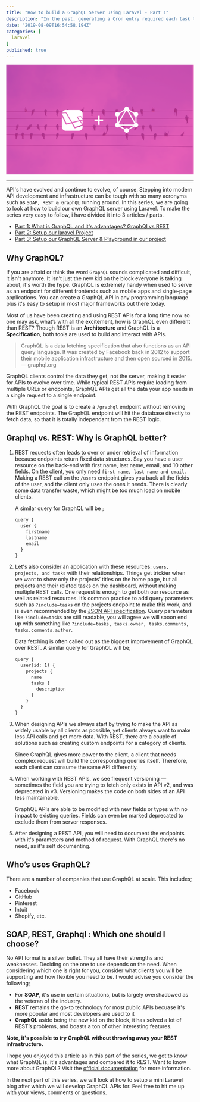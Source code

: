 ```yaml
---
title: "How to build a GraphQL Server using Laravel - Part 1"
description: "In the past, generating a Cron entry required each task to be scheduled on your server. Laravel’s task scheduling feature gives you the…"
date: "2019-08-09T16:54:58.194Z"
categories: [
  laravel
]
published: true
---
```


![](./asset-1.png)

---

API's have evolved and continue to evolve, of course. Stepping into modern API development and infrastructure can be tough with so many acronyms such as `SOAP, REST & GraphQL` running around. In this series, we are going to look at how to build our own GraphQL server using Laravel. To make the series very easy to follow, i have divided it into 3 articles / parts.

* [Part 1: What is GraphQL and it's advantages? GraphQl vs REST](/how-to-build-a-graphql-server-using-laravel-part-1)
* [Part 2: Setup our laravel Project](/#)
* [Part 3: Setup our GraphQL Server & Playground in our project](/#)

## Why GraphQL?
 If you are afraid or think the word `GraphQL` sounds complicated and difficult, it isn't anymore. It isn't just the new kid on the block everyone is talking about, it's worth the hype. GraphQL is extremely handy when used to serve as an endpoint for different frontends such as mobile apps and single-page applications. You can create a GraphQL API in any programming language plus it's easy to setup in most major frameworks out there today.
  
Most of us have been creating and using REST APIs for a long time now so one may ask, what’s with all the excitement, how is GraphQL even different than REST? Though REST is an **Architecture** and GraphQL is a **Specification**, both tools are used to build and interact with APIs. 

> GraphQL is a data fetching specification that also functions as an API query language. It was created by Facebook back in 2012 to support their mobile application infrastructure and then open sourced in 2015.  — graphql.org


GraphQL clients control the data they get, not the server, making it easier for APIs to evolve over time. While typical REST APIs require loading from multiple URLs or endpoints, GraphQL APIs get all the data your app needs in a single request to a single endpoint. 

With GraphQL the goal is to create a `/graphql` endpoint without removing the REST endpoints. The GraphQL endpoint will hit the database directly to fetch data, so that it is totally independant from the REST logic.

## Graphql vs. REST: Why is GraphQL better?
1. REST requests often leads to over or under retrieval of information because endpoints return fixed data structures. Say you have a user resource on the back-end with first name, last name, email, and 10 other fields. On the client, you only need `first name, last name and email`. Making a REST call on the `/users` endpoint gives you back all the fields of the user, and the client only uses the ones it needs. There is clearly some data transfer waste, which might be too much load on mobile clients. 

    A similar query for GraphQL will be ;
    ```
    query {
      user {
        firstname
        lastname
        email
      }
    }
    ``` 

2. Let's also consider an application with these resources: `users, projects, and tasks` with their relationships. Things get trickier when we want to show only the projects’ titles on the home page, but all projects and their related tasks on the dashboard, without making multiple REST calls. One request is enough to get both our resource as well as related resources. It’s common practice to add query parameters such as `?include=tasks` on the projects endpoint to make this work, and is even recommended by the [JSON API specification](https://jsonapi.org/). Query parameters like `?include=tasks` are still readable, you will agree we will sooon end up with something like `?include=tasks, tasks.owner, tasks.comments, tasks.comments.author`. 
    
    Data fetching is often called out as the biggest improvement of GraphQL over REST. A similar query for GraphQL will be;
    ``` 
    query {
      user(id: 1) {
        projects {
          name
          tasks {
            description
          }
        }
      }
    }
    ``` 
3. When designing APIs we always start by trying to make the API as widely usable by all clients as possible, yet clients always want to make less API calls and get more data. With REST, there are a couple of solutions such as creating custom endpoints for a category of clients. 

    Since GraphQL gives more power to the client, a client that needs complex request will build the corresponding queries itself. Therefore, each client can consume the same API differently.

4. When working with REST APIs, we see frequent versioning — sometimes the field you are trying to fetch only exists in API v2, and was deprecated in v3. Versioning makes the code on both sides of an API less maintainable. 

    GraphQL APIs are able to be modified with new fields or types with no impact to existing queries. Fields can even be marked deprecated to exclude them from server responses.

5. After designing a REST API, you will need to document the endpoints with it's parameters and method of request. With GraphQL there's no need, as it's self documenting.

## Who’s uses GraphQL?
There are a number of companies that use GraphQL at scale. This includes;
- Facebook 
- GitHub
- Pinterest
- Intuit
- Shopify, etc.

## SOAP, REST, Graphql : Which one should I choose?
No API format is a silver bullet. They all have their strengths and weaknesses. Deciding on the one to use depends on the need. When considering which one is right for you, consider what clients you will be supporting and how flexible you need to be. I would advise you consider the following;
- For **SOAP**, it's use in certain situations, but is largely overshadowed as the veteran of the industry.
- **REST** remains the go-to technology for most public APIs becuase it's more popular and most developers are used to it
- **GraphQL** aside being the new kid on the block, it has solved a lot of REST’s problems, and boasts a ton of other interesting features.

**Note, it's possible to try GraphQL without throwing away your REST infrastructure.** 

I hope you enjoyed this article as in this part of the series, we got to know what GraphQL is, it's advantages and compared it to REST. Want to know more about GraphQL? Visit the [official documentation](https://graphql.org/) for more information. 

In the next part of this series, we will look at how to setup a mini Laravel blog after which we will develop GraphQL APIs for. Feel free to hit me up with your views, comments or questions.



